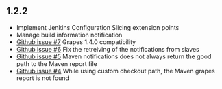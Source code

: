 1.2.2
------
* Implement Jenkins Configuration Slicing extension points
* Manage build information notification
* [Github issue #7](https://github.com/Axway/grapes-jenkins-plugin/issues/7) Grapes 1.4.0 compatibility 
* [Github issue #6](https://github.com/Axway/grapes-jenkins-plugin/issues/6) Fix the retreiving of the notifications from slaves 
* [Github issue #5](https://github.com/Axway/grapes-jenkins-plugin/issues/5) Maven notifications does not always return the good path to the Maven report file
* [Github issue #4](https://github.com/Axway/grapes-jenkins-plugin/issues/4) While using custom checkout path, the Maven grapes report is not found